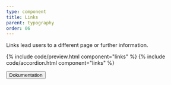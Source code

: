 ```yaml
---
type: component
title: Links
parent: typography
order: 06
---
```


<!-- Links section begin -->

<p class="font-lead">Links lead users to a different page or further information.</p>

{% include code/preview.html component="links" %}
{% include code/accordion.html component="links" %}
<div class="accordion-bordered accordion-docs">
  <button class="button-unstyled accordion-button"
      aria-expanded="true" aria-controls="link-docs">
    Dokumentation
  </button>
  <div id="link-docs" class="accordion-content" aria-hidden="false">
   
  </div>
</div>

